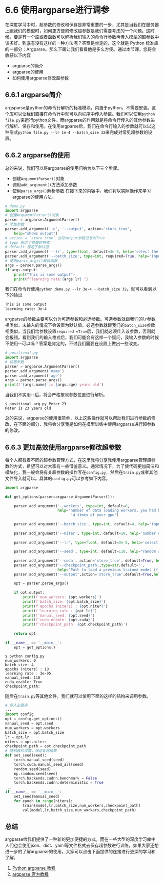 # 6.6 使用argparse进行调参
在深度学习中时，超参数的修改和保存是非常重要的一步，尤其是当我们在服务器上跑我们的模型时，如何更方便的修改超参数是我们需要考虑的一个问题。这时候，要是有一个库或者函数可以解析我们输入的命令行参数再传入模型的超参数中该多好。到底有没有这样的一种方法呢？答案是肯定的，这个就是 Python 标准库的一部分：Argparse。那么下面让我们看看他是多么方便。通过本节课，您将会收获以下内容
- argparse的简介
- argparse的使用
- 如何使用argparse修改超参数
## 6.6.1 argparse简介
argsparse是python的命令行解析的标准模块，内置于python，不需要安装。这个库可以让我们直接在命令行中就可以向程序中传入参数。我们可以使用`python file.py`来运行python文件。而argparse的作用就是将命令行传入的其他参数进行解析、保存和使用。在使用argparse后，我们在命令行输入的参数就可以以这种形式`python file.py --lr 1e-4 --batch_size 32`来完成对常见超参数的设置。
## 6.6.2 argparse的使用
总的来说，我们可以将argparse的使用归纳为以下三个步骤。
- 创建`ArgumentParser()`对象
- 调用`add_argument()`方法添加参数
- 使用`parse_args()`解析参数
在接下来的内容中，我们将以实际操作来学习argparse的使用方法。
```python
# demo.py
import argparse
# 创建ArgumentParser()对象
parser = argparse.ArgumentParser()
# 添加参数
parser.add_argument('-o', '--output', action='store_true', 
    help="shows output")
# action = `store_true` 会将output参数记录为True
# type 规定了参数的格式
# default 规定了默认值
parser.add_argument('--lr', type=float, default=3e-5, help='select the learning rate, default=1e-3') 
parser.add_argument('--batch_size', type=int, required=True, help='input batch size')  
# 使用parse_args()解析函数
args = parser.parse_args()
if args.output:
    print("This is some output")
    print(f"learning rate:{args.lr} ")
```
我们在命令行使用`python demo.py --lr 3e-4 --batch_size 32`，就可以看到以下的输出
```bash
This is some output
learning rate: 3e-4
```
argparse的参数主要可以分为可选参数和必选参数。可选参数就跟我们的`lr`参数相类似，未输入的情况下会设置为默认值。必选参数就跟我们的`batch_size`参数相类似，当我们给参数设置`required =True`后，我们就必须传入该参数，否则就会报错。看到我们的输入格式后，我们可能会有这样一个疑问，我输入参数的时候不使用--可以吗？答案是肯定的，不过我们需要在设置上做出一些改变。
```python
# positional.py
import argparse
# 位置参数
parser = argparse.ArgumentParser()
parser.add_argument('name')
parser.add_argument('age')
args = parser.parse_args()
print(f'{args.name} is {args.age} years old')
```
当我们不实用--后，将会严格按照参数位置进行解析。
```shell
$ positional_arg.py Peter 23
Peter is 23 years old
```
总的来说，argparse的使用很简单，以上这些操作就可以帮助我们进行参数的修改，在下面的部分，我将会分享我是如何在模型训练中使用argparse进行超参数的修改。
## 6.6.3 更加高效使用argparse修改超参数
每个人都有着不同的超参数管理方式，在这里我将分享我使用argparse管理超参数的方式，希望可以对大家有一些借鉴意义。通常情况下，为了使代码更加简洁和模块化，我一般会将有关超参数的操作写在`config.py`，然后在`train.py`或者其他文件导入就可以。具体的`config.py`可以参考如下内容。
```python
import argparse  
  
def get_options(parser=argparse.ArgumentParser()):  
  
    parser.add_argument('--workers', type=int, default=0,  
                        help='number of data loading workers, you had better put it '  
                              '4 times of your gpu')  
  
    parser.add_argument('--batch_size', type=int, default=4, help='input batch size, default=64')  
  
    parser.add_argument('--niter', type=int, default=10, help='number of epochs to train for, default=10')  
  
    parser.add_argument('--lr', type=float, default=3e-5, help='select the learning rate, default=1e-3')  
  
    parser.add_argument('--seed', type=int, default=118, help="random seed")  
  
    parser.add_argument('--cuda', action='store_true', default=True, help='enables cuda')  
    parser.add_argument('--checkpoint_path',type=str,default='',  
                        help='Path to load a previous trained model if not empty (default empty)')  
    parser.add_argument('--output',action='store_true',default=True,help="shows output")  
  
    opt = parser.parse_args()  
  
    if opt.output:  
        print(f'num_workers: {opt.workers}')  
        print(f'batch_size: {opt.batch_size}')  
        print(f'epochs (niters) : {opt.niter}')  
        print(f'learning rate : {opt.lr}')  
        print(f'manual_seed: {opt.seed}')  
        print(f'cuda enable: {opt.cuda}')  
        print(f'checkpoint_path: {opt.checkpoint_path}')  
  
    return opt  
  
if __name__ == '__main__':  
    opt = get_options()
```
```shell
$ python config.py
num_workers: 0
batch_size: 4
epochs (niters) : 10
learning rate : 3e-05
manual_seed: 118
cuda enable: True
checkpoint_path:
```
随后在`train.py`等其他文件，我们就可以使用下面的这样的结构来调用参数。
```python
# 导入必要库
...
import config
opt = config.get_options()
manual_seed = opt.seed
num_workers = opt.workers
batch_size = opt.batch_size
lr = opt.lr
niters = opt.niters
checkpoint_path = opt.checkpoint_path
# 随机数的设置，保证复现结果
def set_seed(seed):
    torch.manual_seed(seed)
    torch.cuda.manual_seed_all(seed)
    random.seed(seed)
    np.random.seed(seed)
    torch.backends.cudnn.benchmark = False
    torch.backends.cudnn.deterministic = True
...
if __name__ == '__main__':
	set_seed(manual_seed)
	for epoch in range(niters):
		train(model,lr,batch_size,num_workers,checkpoint_path)
		val(model,lr,batch_size,num_workers,checkpoint_path)
```
## 总结
argparse给我们提供了一种新的更加便捷的方式，而在一些大型的深度学习库中人们也会使用json、dict、yaml等文件格式去保存超参数进行训练。如果大家还想进一步的了解argparse的使用，大家可以点击下面提供的连接进行更深的学习和了解。
1. [Python argparse 教程](https://geek-docs.com/python/python-tutorial/python-argparse.html)
2. [argparse 官方教程](https://docs.python.org/3/library/argparse.html)